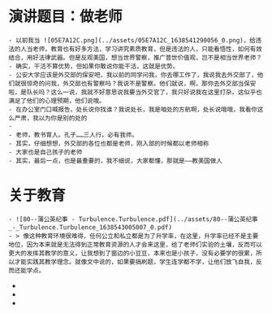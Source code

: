 # 演讲题目：做老师
	- 以前我当 ![05E7A12C.png](../assets/05E7A12C_1638541290056_0.png)，给违法的人当老师，教育也有好多方法，学习讲究素质教育，但是违法的人，只能看悟性，如何有效结合，用好法律武器。但是反观美国，想当世界警察，推广普世价值观，岂不是相当世界老师？
	- 确实，干活不算优势，但如果你敢说你能干活，这就是优势。
	- 公安大学应该是外交部的保安吧，我以前的同学问我，你去哪工作了，我说我去外交部了，他们就很惊奇的问我，外交部也有警察吗？我说不是警察。他们就说，啊，那你去外交部当保安啦，是队长吗？这么一说，我就不好意思说我要当外交官了，我只好说我在这里打杂。这似乎也满足了他们的心理预期，他们说哦。
	- 在办公室门口喊报告，处长说你找谁？我说处长，我是咱处的方航啊，处长说哦哦，我看你这么严肃，我以为你是别的处的
	-
	- 老师，教书育人。孔子……三人行，必有我师。
	- 其实，仔细想想，外交部的各位也都是老师，刚入部的时候都以老师相称
	- 大家也是自己孩子的老师
	- 其实，最后一点，也是最重要的，我不细说，大家都懂，那就是——教美国做人
# 关于教育
	- ![80--蒲公英纪事 - Turbulence.Turbulence.pdf](../assets/80--蒲公英纪事_-_Turbulence.Turbulence_1638543005007_0.pdf)
	- > 像这种教育环境很难得，任何公立和私立都是为了升学率，在这里，升学率已经不是主要地位，因为本来就是无法得到正常教育资源的人才会来这里，给了老师们实验的土壤，反而可以更大的发挥其教学的意义，让我想到了窗边的小豆豆，本来也是小孩子，没有必要学的很累，所以才能实践其教学理念。就像文中说的，如果要搞刷题，学生连学都不学，让他们放飞自我，反而还能学点。
-
-
-